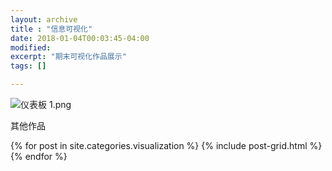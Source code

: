 ```yaml
---
layout: archive
title : "信息可视化"
date: 2018-01-04T00:03:45-04:00
modified:
excerpt: "期末可视化作品展示"
tags: []

---
```

![仪表板 1.png](https://i.loli.net/2018/01/07/5a51fa0ca9867.png)

其他作品
<div class="tiles">
{% for post in site.categories.visualization %}
  {% include post-grid.html %}
{% endfor %}
</div><!-- /.tiles 把所有categories 有 message 的列出來-->

